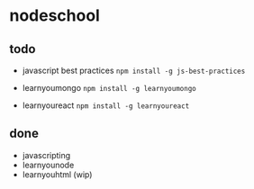 # nodeschool

## todo
- javascript best practices
`npm install -g js-best-practices`

- learnyoumongo
`npm install -g learnyoumongo`

- learnyoureact
`npm install -g learnyoureact`


## done
- javascripting
- learnyounode
- learnyouhtml (wip)

